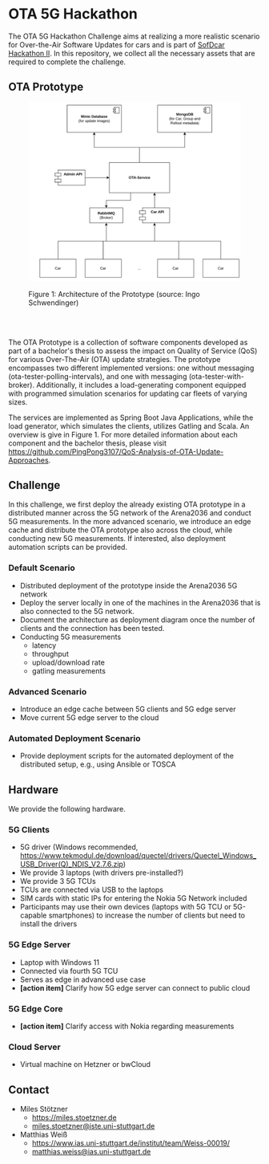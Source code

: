 # OTA 5G Hackathon

The OTA 5G Hackathon Challenge aims at realizing a more realistic scenario for Over-the-Air Software Updates for cars and is part of [SofDcar Hackathon II](https://sofdcar.de/language/de/sofdcar-hackathon-ii).
In this repository, we collect all the necessary assets that are required to complete the challenge. 


## OTA Prototype 

<figure>
<p align="center">
  <img
  src="assets/architecture.png"
  alt="The beautiful MDN logo."
  width="550px">
</p>
  <figcaption>Figure 1: Architecture of the Prototype (source: Ingo Schwendinger)</figcaption>
</figure>
<br>
<br>

The OTA Prototype is a collection of software components developed as part of a bachelor's thesis to assess the impact on Quality of Service (QoS) for various Over-The-Air (OTA) update strategies.
The prototype encompasses two different implemented versions: one without messaging (ota-tester-polling-intervals), and one with messaging (ota-tester-with-broker).
Additionally, it includes a load-generating component equipped with programmed simulation scenarios for updating car fleets of varying sizes.

The services are implemented as Spring Boot Java Applications, while the load generator, which simulates the clients, utilizes Gatling and Scala.
An overview is give in Figure 1.
For more detailed information about each component and the bachelor thesis, please visit https://github.com/PingPong3107/QoS-Analysis-of-OTA-Update-Approaches.

## Challenge

In this challenge, we first deploy the already existing OTA prototype in a distributed manner across the 5G network of the Arena2036 and conduct 5G measurements. 
In the more advanced scenario, we introduce an edge cache and distribute the OTA prototype also across the cloud, while conducting new 5G measurements.
If interested, also deployment automation scripts can be provided.

### Default Scenario

* Distributed deployment of the prototype inside the Arena2036 5G network
* Deploy the server locally in one of the machines in the Arena2036 that is also connected to the 5G network. 
* Document the architecture as deployment diagram once the number of clients and the connection has been tested.
* Conducting 5G measurements
  * latency
  * throughput 
  * upload/download rate
  * gatling measurements 


### Advanced Scenario

* Introduce an edge cache between 5G clients and 5G edge server
* Move current 5G edge server to the cloud


### Automated Deployment Scenario

* Provide deployment scripts for the automated deployment of the distributed setup, e.g., using Ansible or TOSCA


## Hardware

We provide the following hardware.

### 5G Clients

* 5G driver (Windows recommended, https://www.tekmodul.de/download/quectel/drivers/Quectel_Windows_USB_Driver(Q)_NDIS_V2.7.6.zip)
* We provide 3 laptops (with drivers pre-installed?)
* We provide 3 5G TCUs
* TCUs are connected via USB to the laptops
* SIM cards with static IPs for entering the Nokia 5G Network included
* Participants may use their own devices (laptops with 5G TCU or 5G-capable smartphones) to increase the number of clients but need to install the drivers

### 5G Edge Server

* Laptop with Windows 11
* Connected via fourth 5G TCU
* Serves as edge in advanced use case
* **[action item]** Clarify how 5G edge server can connect to public cloud


### 5G Edge Core

* **[action item]** Clarify access with Nokia regarding measurements


### Cloud Server

* Virtual machine on Hetzner or bwCloud


## Contact

* Miles Stötzner
  * https://miles.stoetzner.de
  * miles.stoetzner@iste.uni-stuttgart.de
* Matthias Weiß
  * https://www.ias.uni-stuttgart.de/institut/team/Weiss-00019/
  * matthias.weiss@ias.uni-stuttgart.de
